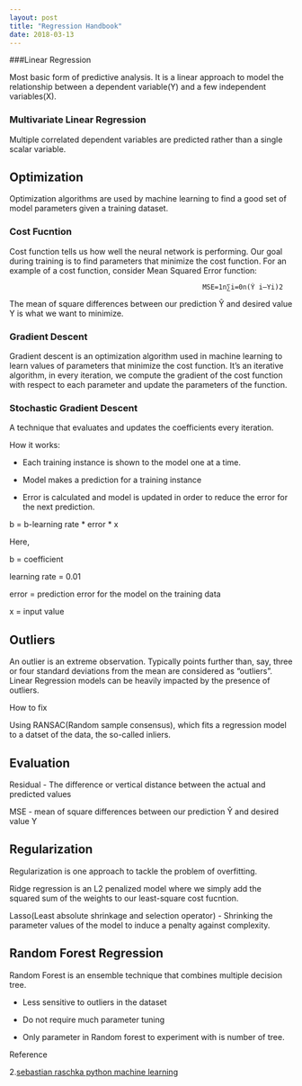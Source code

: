 ```yaml
---
layout: post
title: "Regression Handbook"
date: 2018-03-13
---
```




###Linear Regression 

Most basic form of predictive analysis. It is a linear approach to model the relationship between a dependent variable(Y) and a few independent variables(X). 


### Multivariate Linear Regression

Multiple correlated dependent variables are predicted rather than a single scalar variable.


## Optimization

Optimization algorithms are used by machine learning to find a good set of model parameters given a training dataset.

### Cost Fucntion

Cost function tells us how well the neural network is performing. Our goal during training is to find parameters that minimize the cost function. For an example of a cost function, consider Mean Squared Error function:

													MSE=1n∑i=0n(Ŷ i–Yi)2
The mean of square differences between our prediction Ŷ  and desired value Y is what we want to minimize.

### Gradient Descent

Gradient descent is an optimization algorithm used in machine learning to learn values of parameters that minimize the cost function. It’s an iterative algorithm, in every iteration, we compute the gradient of the cost function with respect to each parameter and update the parameters of the function.

### Stochastic Gradient Descent

A technique that evaluates and updates the coefficients every iteration.

How it works:

* Each training instance is shown to the model one at a time.

* Model makes a prediction for a training instance

* Error is calculated and model is updated in order to reduce the error for the next prediction.

b = b-learning rate * error * x

Here,

b = coefficient

learning rate = 0.01

error = prediction error for the model on the training data

x = input value


## Outliers

An outlier is an extreme observation. Typically points further than, say, three or four standard deviations from the mean are considered as “outliers”. Linear Regression models can be heavily impacted by the presence of outliers.

How to fix

Using RANSAC(Random sample consensus), which fits a regression model to a datset of the data, the so-called inliers.

## Evaluation

Residual - The difference or vertical distance between the actual and predicted values

MSE - mean of square differences between our prediction Ŷ  and desired value Y

## Regularization

Regularization is one approach to tackle the problem of overfitting.

Ridge regression is an L2 penalized model where we simply add the squared sum of the weights to our least-square cost fucntion.

Lasso(Least absolute shrinkage and selection operator) - Shrinking the parameter values of the model to induce a penalty against complexity.


## Random Forest Regression 

Random Forest is an ensemble technique that combines multiple decision tree.

* Less sensitive to outliers in the dataset

* Do not require much parameter tuning

* Only parameter in Random forest to experiment with is number of tree.



Reference

2.[sebastian raschka python machine learning](https://www.amazon.in/Python-Machine-Learning-Sebastian-Raschka-ebook/dp/B00YSILNL0)










